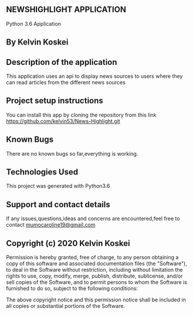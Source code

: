 ## NEWSHIGHLIGHT APPLICATION
Python 3.6 Application

## By Kelvin Koskei

## Description of the application
This application uses an api to display news sources to users where they can read articles from the different news sources

## Project setup instructions
You can install this app by cloning the repository from this link https://github.com/kelvin53/News-Highlight.git

## Known Bugs
There are no known bugs so far,everything is working.


## Technologies Used
This project was generated with Python3.6


## Support and contact details
 If any issues,questions,ideas and concerns are encountered,feel free to contact mumocaroline19@gmail.com

## Copyright (c) 2020 Kelvin Koskei
Permission is hereby granted, free of charge, to any person obtaining a copy
of this software and associated documentation files (the "Software"), to deal
in the Software without restriction, including without limitation the rights
to use, copy, modify, merge, publish, distribute, sublicense, and/or sell
copies of the Software, and to permit persons to whom the Software is
furnished to do so, subject to the following conditions:

The above copyright notice and this permission notice shall be included in
all copies or substantial portions of the Software.
